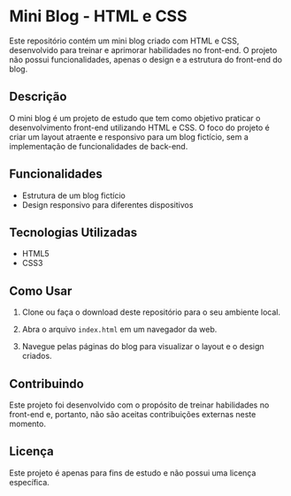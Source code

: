 # Mini Blog - HTML e CSS

Este repositório contém um mini blog criado com HTML e CSS, desenvolvido para treinar e aprimorar habilidades no front-end. O projeto não possui funcionalidades, apenas o design e a estrutura do front-end do blog.

## Descrição

O mini blog é um projeto de estudo que tem como objetivo praticar o desenvolvimento front-end utilizando HTML e CSS. O foco do projeto é criar um layout atraente e responsivo para um blog fictício, sem a implementação de funcionalidades de back-end.

## Funcionalidades

- Estrutura de um blog fictício
- Design responsivo para diferentes dispositivos


## Tecnologias Utilizadas

- HTML5
- CSS3

## Como Usar

1. Clone ou faça o download deste repositório para o seu ambiente local.

2. Abra o arquivo `index.html` em um navegador da web.

3. Navegue pelas páginas do blog para visualizar o layout e o design criados.

## Contribuindo

Este projeto foi desenvolvido com o propósito de treinar habilidades no front-end e, portanto, não são aceitas contribuições externas neste momento.

## Licença

Este projeto é apenas para fins de estudo e não possui uma licença específica.


